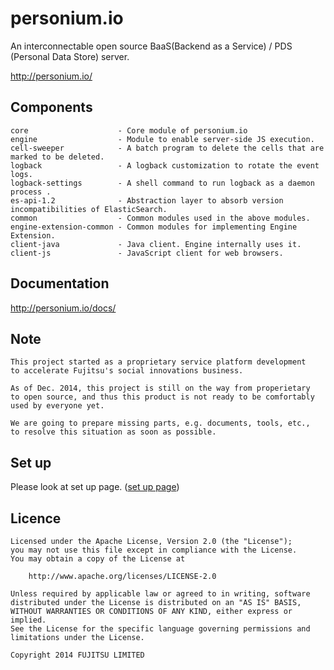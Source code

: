 personium.io
====

An interconnectable open source BaaS(Backend as a Service) / PDS (Personal Data Store) server.

http://personium.io/

## Components

	core                    - Core module of personium.io
	engine                  - Module to enable server-side JS execution.
	cell-sweeper            - A batch program to delete the cells that are marked to be deleted.
	logback                 - A logback customization to rotate the event logs.
	logback-settings        - A shell command to run logback as a daemon process .
	es-api-1.2              - Abstraction layer to absorb version incompatibilities of ElasticSearch.
	common                  - Common modules used in the above modules.
	engine-extension-common - Common modules for implementing Engine Extension.
	client-java             - Java client. Engine internally uses it.
	client-js               - JavaScript client for web browsers.

## Documentation

http://personium.io/docs/

## Note

	This project started as a proprietary service platform development 
	to accelerate Fujitsu's social innovations business. 

	As of Dec. 2014, this project is still on the way from properietary 
	to open source, and thus this product is not ready to be comfortably 
	used by everyone yet.
	
	We are going to prepare missing parts, e.g. documents, tools, etc., 
	to resolve this situation as soon as possible.

## Set up 

Please look at set up page. ([set up page](https://github.com/personium/io-vagrant-ansible))

## Licence

	Licensed under the Apache License, Version 2.0 (the "License");
	you may not use this file except in compliance with the License.
	You may obtain a copy of the License at

	    http://www.apache.org/licenses/LICENSE-2.0

	Unless required by applicable law or agreed to in writing, software
	distributed under the License is distributed on an "AS IS" BASIS,
	WITHOUT WARRANTIES OR CONDITIONS OF ANY KIND, either express or implied.
	See the License for the specific language governing permissions and
	limitations under the License.

	Copyright 2014 FUJITSU LIMITED


